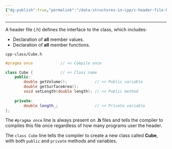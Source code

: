 ```yaml
---
{"dg-publish":true,"permalink":"/data-structures-in-cpp/c-header-file-h/","noteIcon":"1"}
---
```


---
A header file (.h) defines the interface to the class, which includes:

- Declaration of **all** member values.
- Declaration of **all** member functions.

`cpp-class/Cube.h`
```c++
#pragma once            // << Compile once

class Cube {            // << Class name
	public:
		double getVolume();            // << Public variable
		double getSurfaceArea();
		void setLength(double length); // << Public method
		
	private:
		double length_;                // << Private variable
};
```

The `#pragma once` line is always present on **.h** files and tells the compiler to compiles this file once regardless of how many programs user the header.

The `class Cube` line tells the compiler to create a new class called **Cube**, with both `public` and `private` methods and variables.